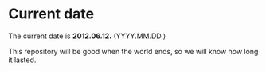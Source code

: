 # Current date

The current date is **2012.06.12.** (YYYY.MM.DD.)

This repository will be good when the world ends, so we will know how long it lasted.